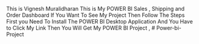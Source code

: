 This is Vignesh Muralidharan 
This is My POWER BI Sales , Shipping and Order Dashboard 
If You Want To See My Project Then Follow The Steps 
First you Need To Install The POWER BI Desktop Application 
And You Have to Click My Link Then You Will Get My POWER BI Project , # Power-bi-Project
